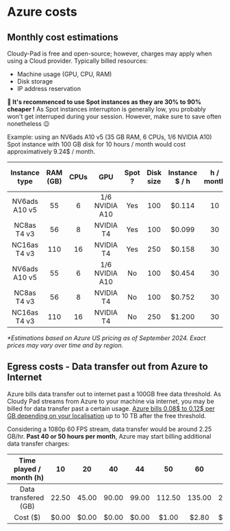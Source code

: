 # Azure costs

## Monthly cost estimations

Cloudy-Pad is free and open-source; however, charges may apply when using a Cloud provider. Typically billed resources:
- Machine usage (GPU, CPU, RAM)
- Disk storage
- IP address reservation

**💸 It's recommenced to use Spot instances as they are 30% to 90% cheaper !** As Spot instances interrupton is generally low, you probably won't get interruped during your session. However, make sure to save often nonetheless 😉

Example: using an NV6ads A10 v5 (35 GB RAM, 6 CPUs, 1/6 NVIDIA A10) Spot instance with 100 GB disk for 10 hours / month would cost approximatively 9.24$ / month. 

| Instance type | RAM (GB) | CPUs |       GPU      | Spot ? | Disk size | Instance $ / h | h /  month | Compute $ / month | Disk / month $ | Total $ / month |
|:-------------:|:--------:|:----:|:--------------:|:------:|:---------:|:--------------:|:----------:|:-----------------:|:--------------:|:---------------:|
| NV6ads A10 v5 |    55    |   6  | 1/6 NVIDIA A10 |   Yes  |    100    |     $0.114     |     10     |       $1.14       |      $8.10     |      $9.24      |
|  NC8as T4 v3  |    56    |   8  |    NVIDIA T4   |   Yes  |    100    |     $0.099     |     30     |       $2.96       |      $8.10     |      $11.06     |
|  NC16as T4 v3 |    110   |  16  |    NVIDIA T4   |   Yes  |    250    |     $0.158     |     30     |       $4.73       |     $20.25     |      $24.98     |
| NV6ads A10 v5 |    55    |   6  | 1/6 NVIDIA A10 |   No   |    100    |     $0.454     |     30     |       $13.62      |      $8.10     |      $21.72     |
|  NC8as T4 v3  |    56    |   8  |    NVIDIA T4   |   No   |    100    |     $0.752     |     30     |       $22.56      |      $8.10     |      $30.66     |
|  NC16as T4 v3 |    110   |  16  |    NVIDIA T4   |   No   |    250    |     $1.200     |     30     |       $36.00      |     $20.25     |      $56.25     |

_*Estimations based on Azure US pricing as of September 2024. Exact prices may vary over time and by region._

## Egress costs - Data transfer out from Azure to Internet

Azure bills data transfer out to internet past a 100GB free data threshold. As Cloudy Pad streams from Azure to your machine via internet, you may be billed for data transfer past a certain usage. [Azure bills 0.08$ to 0.12$ per GB depending on your localisation](https://azure.microsoft.com/en-us/pricing/details/bandwidth/) up to 10 TB after the free threshold. 

Considering a 1080p 60 FPS stream, data transfer would be around 2.25 GB/hr. **Past 40 or 50 hours per month**, Azure may start billing additional data transfer charges:

| Time played / month (h) |   10  |   20  |   40  |   44  |   50   |   60   |   100  |
|:-----------------------:|:-----:|:-----:|:-----:|:-----:|:------:|:------:|:------:|
|   Data transfered (GB)  | 22.50 | 45.00 | 90.00 | 99.00 | 112.50 | 135.00 | 225.00 |
|        Cost  ($)        | $0.00 | $0.00 | $0.00 | $0.00 |  $1.00 |  $2.80 | $10.00 |